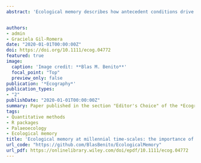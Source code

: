 ```yaml
---
abstract: 'Ecological memory describes how antecedent conditions drive the dynamics of an ecological system. Palaeoecological records are paramount to understand ecological memory at millennial time‐scales, but the concept is widely neglected in the literature, and a formal approach is lacking. Here, we fill such a gap by introducing a quantitative framework for ecological memory in palaeoecology, and assessing how data constraints and taxa traits shape ecological memory patterns. We simulate the population dynamics and pollen abundance of 16 virtual taxa with different life and niche traits as a response to an environmental driver. The data is processed to mimic a realistic sediment deposition and sampled at increasing depth intervals. We quantify ecological memory with Random Forests, and assess how data properties and taxa traits shape ecological memory. We find that life‐span and niche features modulate the relative importance of the antecedent values of the driver and the pollen abundance over periods of 240 yr and longer. Additionally, we find that accumulation rate and decreasing pollen‐sampling resolution inflate the importance of antecedent pollen abundance. Our results suggest that: 1) ecological memory patterns are sensitive to varying accumulation rates. A better understanding on the numerical basis of this effect may enable the assimilation of ecological memory concepts and methods in palaeoecology; 2) incorporating niche theory and models is essential to better understand the nature of ecological memory patterns at millennial time‐scales. 3) Long‐lived generalist taxa are highly decoupled from the environmental signal. This finding has implications on how we interpret the abundance‐environment relationship of real taxa with similar traits, and how we use such knowledge to forecast their distribution or reconstruct past climate.'


authors:
- admin
- Graciela Gil-Romera
date: "2020-01-01T00:00:00Z"
doi: https://doi.org/10.1111/ecog.04772
featured: true
image:
  caption: 'Image credit: **Blas M. Benito**'
  focal_point: "Top"
  preview_only: false
publication: '*Ecography*'
publication_types:
- "2"
publishDate: "2020-01-01T00:00:00Z"
summary: Paper published in the section "Editor's Choice" of the *Ecography* journal. It received [an award](https://www.dropbox.com/s/oacsy1xqx4omv1b/2019_BMB_Ecography_b_top_downloaded.png?dl=1) for the number of downloads during the 12 months after its publication.
tags:
- Quantitative methods
- R packages
- Palaeoecology
- Ecological memory
title: 'Ecological memory at millennial time‐scales: the importance of data constraints, species longevity and niche features'
url_code: "https://github.com/BlasBenito/EcologicalMemory"
url_pdf: https://onlinelibrary.wiley.com/doi/epdf/10.1111/ecog.04772
---
```


